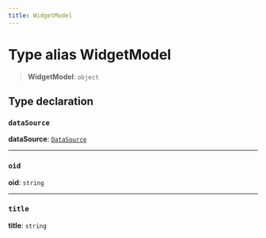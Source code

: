 ```yaml
---
title: WidgetModel
---
```


# Type alias WidgetModel

> **WidgetModel**: `object`

## Type declaration

### `dataSource`

**dataSource**: [`DataSource`](../../sdk-data/type-aliases/type-alias.DataSource.md)

***

### `oid`

**oid**: `string`

***

### `title`

**title**: `string`

